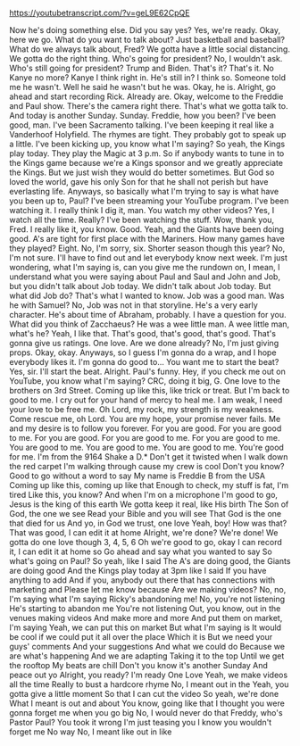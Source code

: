https://youtubetranscript.com/?v=geL9E62CpQE

 Now he's doing something else. Did you say yes? Yes, we're ready. Okay, here we go. What do you want to talk about? Just basketball and baseball? What do we always talk about, Fred? We gotta have a little social distancing. We gotta do the right thing. Who's going for president? No, I wouldn't ask. Who's still going for president? Trump and Biden. That's it? That's it. No Kanye no more? Kanye I think right in. He's still in? I think so. Someone told me he wasn't. Well he said he wasn't but he was. Okay, he is. Alright, go ahead and start recording Rick. Already are. Okay, welcome to the Freddie and Paul show. There's the camera right there. That's what we gotta talk to. And today is another Sunday. Sunday. Freddie, how you been? I've been good, man. I've been Sacramento talking. I've been keeping it real like a Vanderhoof Holyfield. The rhymes are tight. They probably got to speak up a little. I've been kicking up, you know what I'm saying? So yeah, the Kings play today. They play the Magic at 3 p.m. So if anybody wants to tune in to the Kings game because we're a Kings sponsor and we greatly appreciate the Kings. But we just wish they would do better sometimes. But God so loved the world, gave his only Son for that he shall not perish but have everlasting life. Anyways, so basically what I'm trying to say is what have you been up to, Paul? I've been streaming your YouTube program. I've been watching it. I really think I dig it, man. You watch my other videos? Yes, I watch all the time. Really? I've been watching the stuff. Wow, thank you, Fred. I really like it, you know. Good. Yeah, and the Giants have been doing good. A's are tight for first place with the Mariners. How many games have they played? Eight. No, I'm sorry, six. Shorter season though this year? No, I'm not sure. I'll have to find out and let everybody know next week. I'm just wondering, what I'm saying is, can you give me the rundown on, I mean, I understand what you were saying about Paul and Saul and John and Job, but you didn't talk about Job today. We didn't talk about Job today. But what did Job do? That's what I wanted to know. Job was a good man. Was he with Samuel? No, Job was not in that storyline. He's a very early character. He's about time of Abraham, probably. I have a question for you. What did you think of Zacchaeus? He was a wee little man. A wee little man, what's he? Yeah, I like that. That's good, that's good, that's good. That's gonna give us ratings. One love. Are we done already? No, I'm just giving props. Okay, okay. Anyways, so I guess I'm gonna do a wrap, and I hope everybody likes it. I'm gonna do good to... You want me to start the beat? Yes, sir. I'll start the beat. Alright. Paul's funny. Hey, if you check me out on YouTube, you know what I'm saying? CRC, doing it big, G. One love to the brothers on 3rd Street. Coming up like this, like trick or treat. But I'm back to good to me. I cry out for your hand of mercy to heal me. I am weak, I need your love to be free me. Oh Lord, my rock, my strength is my weakness. Come rescue me, oh Lord. You are my hope, your promise never fails. Me and my desire is to follow you forever. For you are good. For you are good to me. For you are good. For you are good to me. For you are good to me. You are good to me. You are good to me. You are good to me. You're good for me. I'm from the 9164 Shake a D.* Don't get it twisted when I walk down the red carpet I'm walking through cause my crew is cool Don't you know? Good to go without a word to say My name is Freddie B from the USA Coming up like this, coming up like that Enough to check, my stuff is fat, I'm tired Like this, you know? And when I'm on a microphone I'm good to go, Jesus is the king of this earth We gotta keep it real, like His birth The Son of God, the one we see Read your Bible and you will see That God is the one that died for us And yo, in God we trust, one love Yeah, boy! How was that? That was good, I can edit it at home Alright, we're done? We're done! We gotta do one love though 3, 4, 5, 6 Oh we're good to go, okay I can record it, I can edit it at home so Go ahead and say what you wanted to say So what's going on Paul? So yeah, like I said The A's are doing good, the Giants are doing good And the Kings play today at 3pm like I said If you have anything to add And if you, anybody out there that has connections with marketing and Please let me know because Are we making videos? No, no, I'm saying what I'm saying Ricky's abandoning me! No, you're not listening He's starting to abandon me You're not listening Out, you know, out in the venues making videos And make more and more And put them on market, I'm saying Yeah, we can put this on market But what I'm saying is It would be cool if we could put it all over the place Which it is But we need your guys' comments And your suggestions And what we could do Because we are what's happening And we are adapting Taking it to the top Until we get the rooftop My beats are chill Don't you know it's another Sunday And peace out yo Alright, you ready? I'm ready One Love Yeah, we make videos all the time Really to bust a hardcore rhyme No, I meant out in the Yeah, you gotta give a little moment So that I can cut the video So yeah, we're done What I meant is out and about You know, going like that I thought you were gonna forget me when you go big No, I would never do that Freddy, who's Pastor Paul? You took it wrong I'm just teasing you I know you wouldn't forget me No way No, I meant like out in like